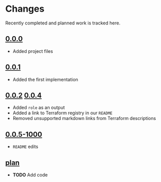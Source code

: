 # Changes
Recently completed and planned work is tracked here.

## [0.0.0](.)
- Added project files

## [0.0.1](.)
- Added the first implementation

## [0.0.2](.) [0.0.4](.)
- Added `role` as an output
- Added a link to Terraform registry in our `README`
- Removed unsupported markdown links from Terraform descriptions

## [0.0.5-1000](.)
- `README` edits

## [plan](.)
- **TODO** Add code
